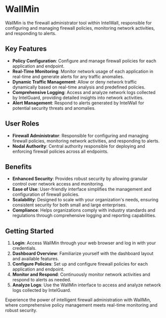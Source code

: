 # WallMin

WallMin is the firewall administrator tool within IntelWall, responsible for configuring and managing firewall policies, monitoring network activities, and responding to alerts.

## Key Features

- **Policy Configuration**: Configure and manage firewall policies for each application and endpoint.
- **Real-Time Monitoring**: Monitor network usage of each application in real-time and generate alerts for any traffic anomalies.
- **Dynamic Traffic Management**: Allow or deny network traffic dynamically based on real-time analysis and predefined policies.
- **Comprehensive Logging**: Access and analyze network logs collected by IntelGuard, providing detailed insights into network activities.
- **Alert Management**: Respond to alerts generated by IntelWall for potential security threats and anomalies.

## User Roles

- **Firewall Administrator**: Responsible for configuring and managing firewall policies, monitoring network activities, and responding to alerts.
- **Nodal Authority**: Central authority responsible for deploying and enforcing firewall policies across all endpoints.

## Benefits

- **Enhanced Security**: Provides robust security by allowing granular control over network access and monitoring.
- **Ease of Use**: User-friendly interface simplifies the management and configuration of firewall policies.
- **Scalability**: Designed to scale with your organization's needs, ensuring consistent security for both small and large enterprises.
- **Compliance**: Helps organizations comply with industry standards and regulations through comprehensive logging and reporting capabilities.

## Getting Started

1. **Login**: Access WallMin through your web browser and log in with your credentials.
2. **Dashboard Overview**: Familiarize yourself with the dashboard layout and available features.
3. **Configure Policies**: Set up and configure firewall policies for each application and endpoint.
4. **Monitor and Respond**: Continuously monitor network activities and respond to alerts as needed.
5. **Analyze Logs**: Use the WallMin interface to access and analyze network logs collected by IntelGuard.

Experience the power of intelligent firewall administration with WallMin, where comprehensive policy management meets real-time monitoring and robust security.
